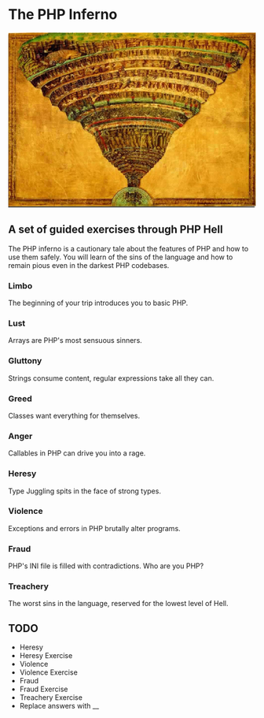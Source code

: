 # The PHP Inferno

![Hell](hell.jpg)

## A set of guided exercises through PHP Hell

The PHP inferno is a cautionary tale about the features of PHP and how to use them safely. You will learn of the sins of the language and how to remain pious even in the darkest PHP codebases.

### Limbo

The beginning of your trip introduces you to basic PHP.

### Lust

Arrays are PHP's most sensuous sinners.

### Gluttony

Strings consume content, regular expressions take all they can.

### Greed

Classes want everything for themselves.

### Anger

Callables in PHP can drive you into a rage.

### Heresy

Type Juggling spits in the face of strong types.

### Violence

Exceptions and errors in PHP brutally alter programs.

### Fraud

PHP's INI file is filled with contradictions. Who are you PHP?

### Treachery

The worst sins in the language, reserved for the lowest level of Hell.

## TODO

* Heresy
* Heresy Exercise
* Violence
* Violence Exercise
* Fraud
* Fraud Exercise
* Treachery Exercise
* Replace answers with __